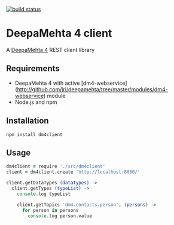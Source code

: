 [![build status](https://secure.travis-ci.org/dgf/dm4client.png)](http://travis-ci.org/dgf/dm4client)
# DeepaMehta 4 client

A [DeepaMehta 4](http://github.com/jri/deepamehta) REST client library

## Requirements

  * DeepaMehta 4 with active [dm4-webservice]
    (http://github.com/jri/deepamehta/tree/master/modules/dm4-webservice)
    module
  * Node.js and npm

## Installation

```shell
npm install dm4client
```

## Usage

```coffeescript
dm4client = require './src/dm4client'
client = dm4client.create 'http://localhost:8080/'

client.getDataTypes (dataTypes) ->
  client.getTypes (typeList) ->
    console.log typeList

    client.getTopics 'dm4.contacts.person', (persons) ->
      for person in persons
        console.log person.value
```

